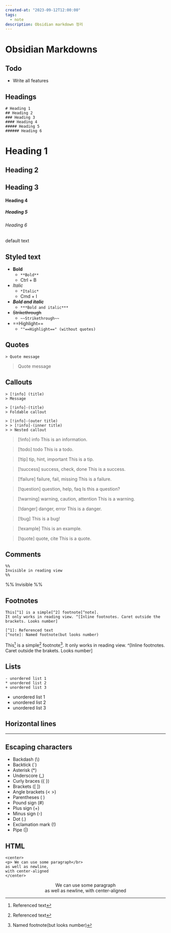 ```yaml
---
created-at: "2023-09-12T12:00:00"
tags:
  - note
description: Obsidian markdown 정리
---
```

# Obsidian Markdowns
## Todo
- Write all features
## Headings
```
# Heading 1
## Heading 2
### Heading 3
#### Heading 4
##### Heading 5
###### Heading 6
```
# Heading 1
## Heading 2
## Heading 3
#### Heading 4
##### Heading 5
###### Heading 6
default text
## Styled text
- **Bold**
	- `**Bold**`
	- Ctrl + B
- *Italic*
	- `*Italic*`
	- Cmd + I
- ***Bold and italic***
	- `***Bold and italic***`
- ~~Strikethrough~~
	- `~~Strikethrough~~`
- ==Highlight==
	- `""==Highlight==" (without quotes)`

## Quotes
```
> Quote message
```

> Quote message

## Callouts 

```
> [!info] (title)
> Message
```

```
> [!info]-(title)
> Foldable callout
```

```
> [!info]-(outer title)
> > [!info]-(inner title)
> > Nested callout
```

> [!info] info
> This is an information.

> [!todo] todo
> This is a todo.

> [!tip] tip, hint, important
> This is a tip.

> [!success] success, check, done
> This is a success.

> [!failure] failure, fail, missing 
> This is a failure.

> [!question] question, help, faq
> Is this a question?

> [!warning] warning, caution, attention
> This is a warning.

> [!danger] danger, error
> This is a danger.

> [!bug]
> This is a bug!

> [!example]
> This is an example.

> [!quote] quote, cite
> This is a quote.


## Comments
```
%%
Invisible in reading view
%%
```

%%
Invisible 
%%

## Footnotes
```
This[^1] is a simple[^2] footnote[^note].
It only works in reading view. ^[Inline footnotes. Caret outside the brackets. Looks number]

[^1]: Referenced text
[^note]: Named footnote(but looks number)
```

This[^1] is a simple[^2] footnote[^note].
It only works in reading view. ^[Inline footnotes. Caret outside the brakets. Looks number]


[^1]: Referenced text
[^2]: Referenced text
[^note]: Named footnote(but looks number)

## Lists
```
- unordered list 1
* unordered list 2
+ unordered list 3
```

- unordered list 1
- unordered list 2
- unordered list 3

## Horizontal lines

---

## Escaping characters
- Backdash (\\)
- Backtick (\`)
- Asterisk (\*)
- Underscore (\_)
- Curly braces (\{ \})
- Brackets (\[ \])
- Angle brackets (\< \>)
- Parentheses \( \)
- Pound sign (\#)
- Plus sign (\+)
- Minus sign (\-)
- Dot (\.)
- Exclamation mark (\!)
- Pipe (\|)

## HTML
```
<center>
<p> We can use some paragraph</br>
as well as newline,
with center-aligned
</center>
```

<center> <p> We can use some paragraph<br/> as well as newline, with center-aligned </center>


